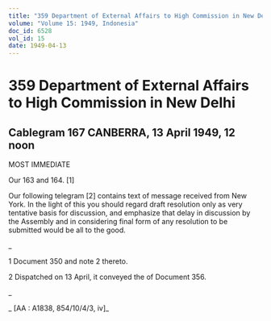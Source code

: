```yaml
---
title: "359 Department of External Affairs to High Commission in New Delhi"
volume: "Volume 15: 1949, Indonesia"
doc_id: 6528
vol_id: 15
date: 1949-04-13
---
```


# 359 Department of External Affairs to High Commission in New Delhi

## Cablegram 167 CANBERRA, 13 April 1949, 12 noon

MOST IMMEDIATE

Our 163 and 164. [1]

Our following telegram [2] contains text of message received from New York. In the light of this you should regard draft resolution only as very tentative basis for discussion, and emphasize that delay in discussion by the Assembly and in considering final form of any resolution to be submitted would be all to the good.

_

1 Document 350 and note 2 thereto.

2 Dispatched on 13 April, it conveyed the of Document 356.

_

_ [AA : A1838, 854/10/4/3, iv]_
